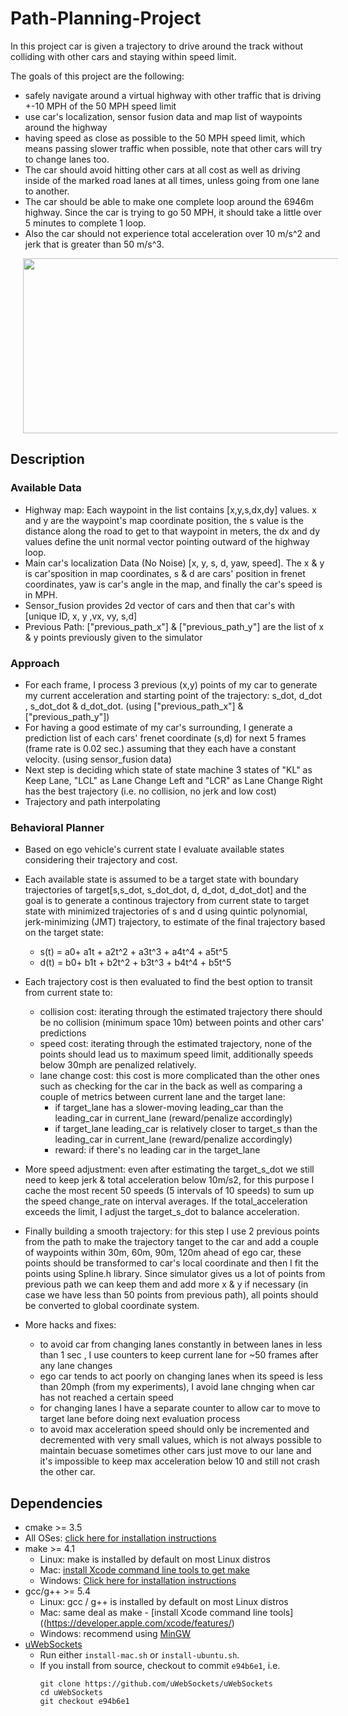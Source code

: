# Path-Planning-Project

In this project car is given a trajectory to drive around the track without colliding with other cars and staying within speed limit.

The goals of this project are the following:

 * safely navigate around a virtual highway with other traffic that is driving +-10 MPH of the 50 MPH speed limit
 * use car's localization, sensor fusion data and map list of waypoints around the highway  
 * having speed as close as possible to the 50 MPH speed limit, which means passing slower traffic when possible, note that other cars will try to change lanes too. 
 * The car should avoid hitting other cars at all cost as well as driving inside of the marked road lanes at all times, unless going from one lane to another. 
 * The car should be able to make one complete loop around the 6946m highway. Since the car is trying to go 50 MPH, it should take a little over 5 minutes to complete 1 loop. 
 * Also the car should not experience total acceleration over 10 m/s^2 and jerk that is greater than 50 m/s^3.

<img src="./examples/best_shot.png" width="600" height="280" align="middle" hspace="20"/>


## Description

### Available Data

* Highway map: Each waypoint in the list contains  [x,y,s,dx,dy] values. x and y are the waypoint's map coordinate position, the s value is the distance along the road to get to that waypoint in meters, the dx and dy values define the unit normal vector pointing outward of the highway loop.
* Main car's localization Data (No Noise) [x, y, s, d, yaw, speed]. The x & y is car'sposition in map coordinates, s & d are cars' position in frenet coordinates, yaw is car's angle in the map, and finally the car's speed is in MPH.
* Sensor_fusion provides 2d vector of cars and then that car's with [unique ID, x, y ,vx, vy, s,d]
* Previous Path: ["previous_path_x"] & ["previous_path_y"] are the list of x & y points previously given to the simulator


### Approach

* For each frame, I process 3 previous (x,y) points of my car to generate my current acceleration and starting point of the trajectory: s_dot, d_dot , s_dot_dot & d_dot_dot. (using ["previous_path_x"] & ["previous_path_y"])
* For having a good estimate of my car's surrounding, I generate a prediction list of each cars' frenet coordinate (s,d) for next 5 frames (frame rate is 0.02 sec.) assuming that they each have a constant velocity. (using sensor_fusion data)
* Next step is deciding which state of state machine 3 states of "KL" as Keep Lane, "LCL" as Lane Change Left and "LCR" as Lane Change Right has the best trajectory (i.e. no collision, no jerk and low cost)
* Trajectory and path interpolating

### Behavioral Planner

* Based on ego vehicle's current state I evaluate available states considering their trajectory and cost.
* Each available state is assumed to be a target state with boundary trajectories of target[s,s_dot, s_dot_dot, d, d_dot, d_dot_dot] and the goal is to generate a continous trajectory from current state to target state with minimized trajectories of s and d using quintic polynomial, jerk-minimizing (JMT) trajectory, to estimate of the final trajectory based on the target state:
   * s(t) = a0+ a1t + a2t^2 + a3t^3 + a4t^4 + a5t^5
   * d(t) = b0+ b1t + b2t^2 + b3t^3 + b4t^4 + b5t^5
   
* Each trajectory cost is then evaluated to find the best option to transit from current state to:
   * collision cost: iterating through the estimated trajectory there should be no collision (minimum space 10m) between points and other cars' predictions 
   * speed cost: iterating through the estimated trajectory, none of the points should lead us to maximum speed limit, additionally speeds below 30mph are penalized relatively.
   * lane change cost: this cost is more complicated than the other ones such as checking for the car in the back as well as comparing a couple of metrics between current lane and the target lane:
      * if target_lane has a slower-moving leading_car than the leading_car in current_lane (reward/penalize accordingly)
      * if target_lane leading_car is relatively closer to target_s than the leading_car in current_lane (reward/penalize accordingly)
      * reward: if there's no leading car in the target_lane   
   
* More speed adjustment: even after estimating the target_s_dot we still need to keep jerk & total acceleration below 10m/s2, for this purpose I cache the most recent 50 speeds (5 intervals of 10 speeds) to sum up the speed change_rate on interval averages. If the total_acceleration exceeds the limit, I adjust the target_s_dot to balance acceleration.

* Finally building a smooth trajectory: for this step I use 2 previous points from the path to make the trajectory tanget to the car and add a couple of waypoints within 30m, 60m, 90m, 120m ahead of ego car, these points should be transformed to car's local coordinate and then I fit the points using Spline.h library. Since simulator gives us a lot of points from previous path we can keep them and add more x & y if necessary (in case we have less than 50 points from previous path), all points should be converted to global coordinate system.

* More hacks and fixes: 
  * to avoid car from changing lanes constantly in between lanes in less than 1 sec , I use counters to keep current lane for ~50 frames after any lane changes
  * ego car tends to act poorly on changing lanes when its speed is less than 20mph (from my experiments), I avoid lane chnging when car has not reached a certain speed
  * for changing lanes I have a separate counter to allow car to move to target lane before doing next evaluation process
  * to avoid max acceleration speed should only be incremented and decremented with very small values, which is not always possible to maintain becuase sometimes other cars just move to our lane and it's impossible to keep max acceleration below 10 and still not crash the other car.
  


## Dependencies

* cmake >= 3.5
 * All OSes: [click here for installation instructions](https://cmake.org/install/)
* make >= 4.1
  * Linux: make is installed by default on most Linux distros
  * Mac: [install Xcode command line tools to get make](https://developer.apple.com/xcode/features/)
  * Windows: [Click here for installation instructions](http://gnuwin32.sourceforge.net/packages/make.htm)
* gcc/g++ >= 5.4
  * Linux: gcc / g++ is installed by default on most Linux distros
  * Mac: same deal as make - [install Xcode command line tools]((https://developer.apple.com/xcode/features/)
  * Windows: recommend using [MinGW](http://www.mingw.org/)
* [uWebSockets](https://github.com/uWebSockets/uWebSockets)
  * Run either `install-mac.sh` or `install-ubuntu.sh`.
  * If you install from source, checkout to commit `e94b6e1`, i.e.
    ```
    git clone https://github.com/uWebSockets/uWebSockets 
    cd uWebSockets
    git checkout e94b6e1
    ```




